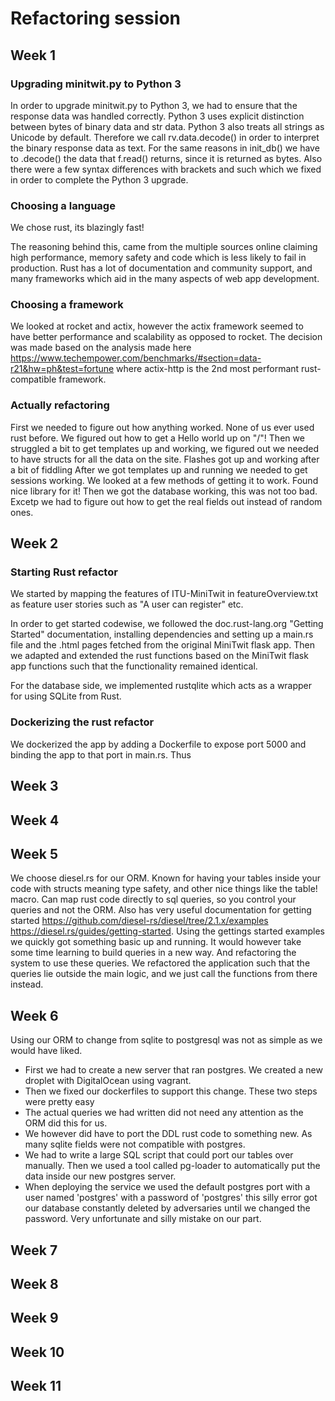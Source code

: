 # Refactoring session

## Week 1

### Upgrading minitwit.py to Python 3

In order to upgrade minitwit.py to Python 3, we had to ensure that the response data was handled correctly. Python 3 uses explicit distinction between bytes of binary data and str data. Python 3 also treats all strings as Unicode by default. Therefore we call rv.data.decode() in order to interpret the binary response data as text. For the same reasons in init_db() we have to .decode() the data that f.read() returns, since it is returned as bytes. Also there were a few syntax differences with brackets and such which we fixed in order to complete the Python 3 upgrade.

### Choosing a language

We chose rust, its blazingly fast!

The reasoning behind this, came from the multiple sources online claiming high performance, memory safety and code which is less likely to fail in production. Rust has a lot of documentation and community support, and many frameworks which aid in the many aspects of web app development.

### Choosing a framework

We looked at rocket and actix, however the actix framework seemed to have better performance and scalability as opposed to rocket. The decision was made based on the analysis made here https://www.techempower.com/benchmarks/#section=data-r21&hw=ph&test=fortune where actix-http is the 2nd most performant rust-compatible framework.

### Actually refactoring

First we needed to figure out how anything worked. None of us ever used rust before.
We figured out how to get a Hello world up on "/"!
Then we struggled a bit to get templates up and working, we figured out we needed to have structs for all the data on the site.
Flashes got up and working after a bit of fiddling
After we got templates up and running we needed to get sessions working. We looked at a few methods of getting it to work.
Found nice library for it!
Then we got the database working, this was not too bad. Excetp we had to figure out how to get the real fields out instead of random ones.

## Week 2

### Starting Rust refactor

We started by mapping the features of ITU-MiniTwit in featureOverview.txt as feature user stories such as "A user can register" etc. 

In order to get started codewise, we followed the doc.rust-lang.org "Getting Started" documentation, installing dependencies and setting up a main.rs file and the .html pages fetched from the original MiniTwit flask app. Then we adapted and extended the rust functions based on the MiniTwit flask app functions such that the functionality remained identical.

For the database side, we implemented rustqlite which acts as a wrapper for using SQLite from Rust. 

### Dockerizing the rust refactor

We dockerized the app by adding a Dockerfile to expose port 5000 and binding the app to that port in main.rs. Thus 


## Week 3

## Week 4

## Week 5

We choose diesel.rs for our ORM. Known for having your tables inside your code with structs meaning type safety, and other nice things like the table! macro. Can map rust code directly to sql queries, so you control your queries and not the ORM. Also has very useful documentation for getting started https://github.com/diesel-rs/diesel/tree/2.1.x/examples https://diesel.rs/guides/getting-started.
Using the gettings started examples we quickly got something basic up and running. It would however take some time learning to build queries in a new way. And refactoring the system to use these queries. We refactored the application such that the queries lie outside the main logic, and we just call the functions from there instead.

## Week 6

Using our ORM to change from sqlite to postgresql was not as simple as we would have liked.

- First we had to create a new server that ran postgres. We created a new droplet with DigitalOcean using vagrant.
- Then we fixed our dockerfiles to support this change. These two steps were pretty easy
- The actual queries we had written did not need any attention as the ORM did this for us.
- We however did have to port the DDL rust code to something new. As many sqlite fields were not compatible with postgres.
- We had to write a large SQL script that could port our tables over manually. Then we used a tool called pg-loader to automatically put the data inside our new postgres server.
- When deploying the service we used the default postgres port with a user named 'postgres' with a password of 'postgres' this silly error got our database constantly deleted by adversaries until we changed the password. Very unfortunate and silly mistake on our part.

## Week 7

## Week 8

## Week 9

## Week 10

## Week 11
